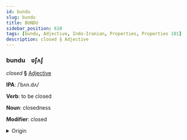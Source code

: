 ```yaml
---
id: bundu
slug: bundu
title: BUNDU
sidebar_position: 610
tags: [bundu, Adjective, Indo-Iranian, Properties, Properties 101]
description: closed § Adjective
---
```


### bundu&emsp;<span kind="abugida">ʋ̃ʃʌʃ</span>

*closed* **§** [Adjective](../../tags/Adjective)

**IPA**: /ˈbʌn.dʌ/

**Verb**: to be closed

**Noun**: closedness

**Modifier**: closed

<details>
    <summary>Origin</summary>
    Marathi बंद banda /bən.d̪ə/<br/>
    <em>Indo-Iranian Language Family</em>
</details>